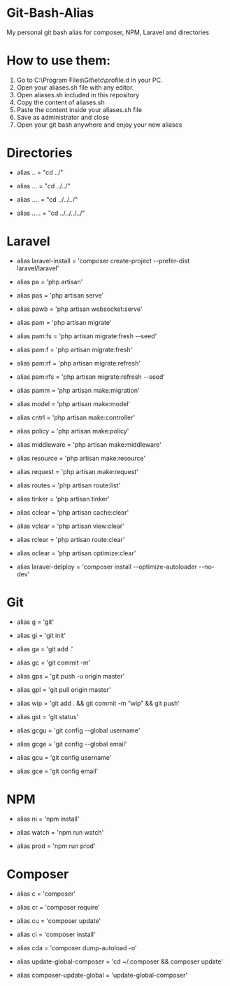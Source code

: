 # Git-Bash-Alias
My personal git bash alias for composer, NPM, Laravel and directories

# How to use them:

1. Go to C:\Program Files\Git\etc\profile.d in your PC.
2. Open your aliases.sh file with any editor.
3. Open aliases.sh included in this repository
4. Copy the content of aliases.sh 
5. Paste the content inside your aliases.sh file
6. Save as administrator and close 
7. Open your git bash anywhere and enjoy your new aliases

# Directories
* alias .. = "cd ../"

* alias ... = "cd ../../"

* alias .... = "cd ../../../"

* alias ..... = "cd ../../../../"


# Laravel
* alias laravel-install = 'composer create-project --prefer-dist laravel/laravel'

* alias pa = 'php artisan'

* alias pas = 'php artisan serve'

* alias pawb = 'php artisan websocket:serve'

* alias pam = 'php artisan migrate'

* alias pam:fs = 'php artisan migrate:fresh --seed'

* alias pam:f = 'php artisan migrate:fresh'

* alias pam:rf = 'php artisan migrate:refresh'

* alias pam:rfs = 'php artisan migrate:refresh --seed'

* alias pamm = 'php artisan make:migration'

* alias model = 'php artisan make:model'

* alias cntrl = 'php artisan make:controller'

* alias policy = 'php artisan make:policy'

* alias middleware = 'php artisan make:middleware'

* alias resource = 'php artisan make:resource'

* alias request = 'php artisan make:request'

* alias routes = 'php artisan route:list'

* alias tinker = 'php artisan tinker'

* alias cclear = 'php artisan cache:clear'

* alias vclear = 'php artisan view:clear'

* alias rclear = 'php artisan route:clear'

* alias oclear = 'php artisan optimize:clear'

* alias laravel-delploy = 'composer install --optimize-autoloader --no-dev'


# Git
* alias g = 'git'

* alias gi = 'git init'

* alias ga = 'git add .'

* alias gc = 'git commit -m'

* alias gps = 'git push -u origin master'

* alias gpl = 'git pull origin master'

* alias wip = 'git add . && git commit -m “wip” && git push'

* alias gst = 'git status'

* alias gcgu = 'git config --global username'

* alias gcge = 'git config --global email'

* alias gcu = 'git config username'

* alias gce = 'git config email'

# NPM
* alias ni = 'npm install'

* alias watch = 'npm run watch'

* alias prod = 'npm run prod'

# Composer
* alias c = 'composer'

* alias cr = 'composer require'

* alias cu = 'composer update'

* alias ci = 'composer install'

* alias cda = 'composer dump-autoload -o'

* alias update-global-composer = 'cd ~/.composer && composer update'

* alias composer-update-global = 'update-global-composer'

